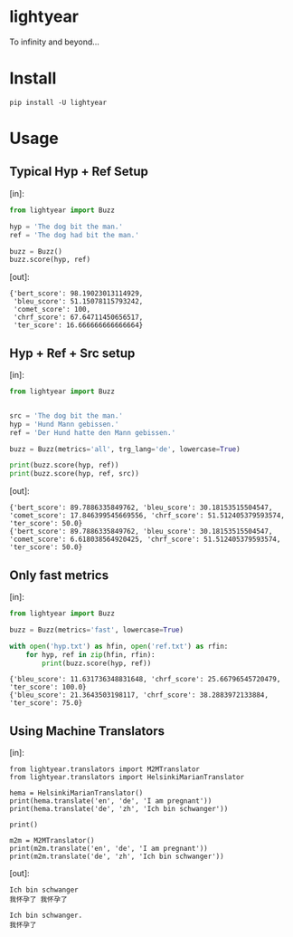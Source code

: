 # lightyear

To infinity and beyond...

Install
====

```
pip install -U lightyear
```

Usage
====

## Typical Hyp + Ref Setup

[in]:

```python
from lightyear import Buzz

hyp = 'The dog bit the man.'
ref = 'The dog had bit the man.'

buzz = Buzz()
buzz.score(hyp, ref)
```

[out]:

```
{'bert_score': 98.19023013114929,
 'bleu_score': 51.15078115793242,
 'comet_score': 100,
 'chrf_score': 67.64711450656517,
 'ter_score': 16.666666666666664}
```

## Hyp + Ref + Src setup

[in]:

```python
from lightyear import Buzz


src = 'The dog bit the man.'
hyp = 'Hund Mann gebissen.'
ref = 'Der Hund hatte den Mann gebissen.'

buzz = Buzz(metrics='all', trg_lang='de', lowercase=True)

print(buzz.score(hyp, ref))
print(buzz.score(hyp, ref, src))
```

[out]:

```
{'bert_score': 89.7886335849762, 'bleu_score': 30.18153515504547, 'comet_score': 17.846399545669556, 'chrf_score': 51.512405379593574, 'ter_score': 50.0}
{'bert_score': 89.7886335849762, 'bleu_score': 30.18153515504547, 'comet_score': 6.618038564920425, 'chrf_score': 51.512405379593574, 'ter_score': 50.0}
```

## Only fast metrics


[in]:

```python
from lightyear import Buzz

buzz = Buzz(metrics='fast', lowercase=True)

with open('hyp.txt') as hfin, open('ref.txt') as rfin:
    for hyp, ref in zip(hfin, rfin):
        print(buzz.score(hyp, ref))
```


```
{'bleu_score': 11.631736348831648, 'chrf_score': 25.66796545720479, 'ter_score': 100.0}
{'bleu_score': 21.3643503198117, 'chrf_score': 38.2883972133884, 'ter_score': 75.0}
```

## Using Machine Translators

[in]:

```
from lightyear.translators import M2MTranslator
from lightyear.translators import HelsinkiMarianTranslator

hema = HelsinkiMarianTranslator()
print(hema.translate('en', 'de', 'I am pregnant'))
print(hema.translate('de', 'zh', 'Ich bin schwanger'))

print()

m2m = M2MTranslator()
print(m2m.translate('en', 'de', 'I am pregnant'))
print(m2m.translate('de', 'zh', 'Ich bin schwanger'))
```

[out]:

```
Ich bin schwanger
我怀孕了 我怀孕了

Ich bin schwanger.
我怀孕了
```

